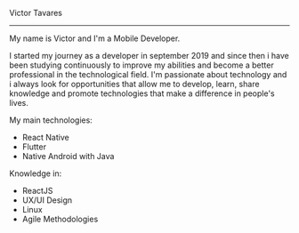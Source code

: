 
Victor Tavares                                                                                                    
_________________________________________________________________________________________________________________________________________

My name is Victor and I'm a Mobile Developer.

I started my journey as a developer in september 2019 and since then i have been studying continuously to improve my abilities and become a better professional in the technological field.
I'm passionate about technology and i always look for opportunities that allow me to develop, learn, share knowledge and promote technologies that make a difference in people's lives.

My main technologies:
- React Native
- Flutter
- Native Android with Java

Knowledge in:
- ReactJS
- UX/UI Design
- Linux
- Agile Methodologies

